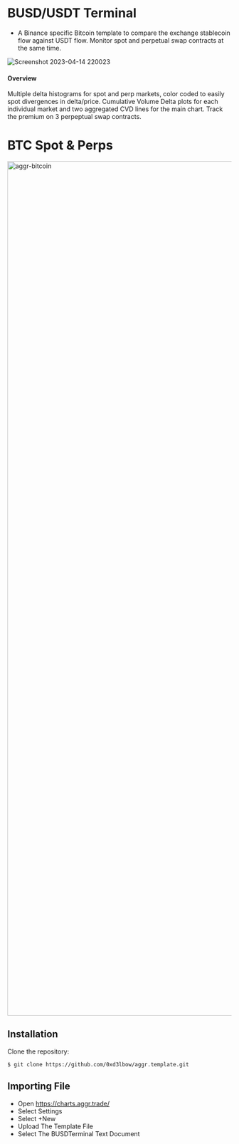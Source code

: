 # BUSD/USDT Terminal

* A Binance specific Bitcoin template to compare the exchange stablecoin flow against USDT flow. Monitor spot and perpetual swap contracts at the same time.

![Screenshot 2023-04-14 220023](https://user-images.githubusercontent.com/130616587/236219890-b3a0cc28-8bcc-46b1-9c56-adadeadc3778.png)

#### Overview
Multiple delta histograms for spot and perp markets, color coded to easily spot divergences in delta/price. Cumulative Volume Delta plots for each individual market and two aggregated CVD lines for the main chart. Track the premium on 3 perpeptual swap contracts.

# BTC Spot & Perps

<img width="1919" alt="aggr-bitcoin" src="https://github.com/0xd3lbow/aggr.template/assets/130616587/8d6c0ace-417c-4168-a814-18296b7dbd1b">

## Installation

Clone the repository:

```
$ git clone https://github.com/0xd3lbow/aggr.template.git
```
## Importing File

* Open https://charts.aggr.trade/
* Select Settings
* Select +New
* Upload The Template File
* Select The  BUSDTerminal Text Document
